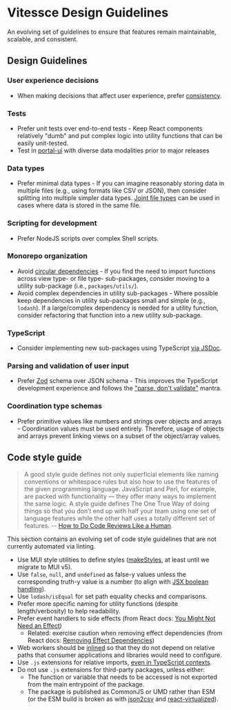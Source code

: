 <!-- Inspired by https://github.com/visgl/deck.gl/blob/a58191a83c7d06526d9a7419db76d8442e83849c/dev-docs/deckgl-api-guidelines.md -->

# Vitessce Design Guidelines

An evolving set of guidelines to ensure that features remain maintainable, scalable, and consistent.

## Design Guidelines

### User experience decisions
- When making decisions that affect user experience, prefer [consistency](http://vis.pku.edu.cn/research/publication/consistency.pdf).

### Tests

- Prefer unit tests over end-to-end tests - Keep React components relatively "dumb" and put complex logic into utility functions that can be easily unit-tested.
- Test in [portal-ui](https://github.com/hubmapconsortium/portal-ui) with diverse data modalities prior to major releases

### Data types

- Prefer minimal data types - If you can imagine reasonably storing data in multiple files (e.g., using formats like CSV or JSON), then consider splitting into multiple simpler data types. [Joint file types](http://vitessce.io/docs/data-types-file-types/#joint-file-types) can be used in cases where data is stored in the same file.

### Scripting for development

- Prefer NodeJS scripts over complex Shell scripts.

### Monorepo organization

- Avoid [circular dependencies](https://github.com/vitessce/vitessce/issues/1490) - If you find the need to import functions across view type- or file type- sub-packages, consider moving to a utility sub-package (i.e., `packages/utils/`).
- Avoid complex dependencies in utility sub-packages - Where possible keep dependencies in utility sub-packages small and simple (e.g., `lodash`). If a large/complex dependency is needed for a utility function, consider refactoring that function into a new utility sub-package.

### TypeScript

- Consider implementing new sub-packages using TypeScript [via JSDoc](https://www.typescriptlang.org/docs/handbook/jsdoc-supported-types.html).

### Parsing and validation of user input
- Prefer [Zod](https://zod.dev/) schema over JSON schema - This improves the TypeScript development experience and follows the ["parse, don't validate"](https://lexi-lambda.github.io/blog/2019/11/05/parse-don-t-validate/) mantra.

### Coordination type schemas
- Prefer primitive values like numbers and strings over objects and arrays - Coordination values must be used entirely. Therefore, usage of objects and arrays prevent linking views on a subset of the object/array values.


## Code style guide

> A good style guide defines not only superficial elements like naming conventions or whitespace rules but also how to use the features of the given programming language. JavaScript and Perl, for example, are packed with functionality — they offer many ways to implement the same logic. A style guide defines The One True Way of doing things so that you don’t end up with half your team using one set of language features while the other half uses a totally different set of features. -- [How to Do Code Reviews Like a Human](https://mtlynch.io/human-code-reviews-1/).

This section contains an evolving set of code style guidelines that are not currently automated via linting.

- Use MUI style utilities to define styles ([makeStyles](https://v4.mui.com/styles/api/#makestyles-styles-options-hook), at least until we migrate to MUI v5).
- Use `false`, `null`, and `undefined` as false-y values unless the corresponding truth-y value is a number (to align with [JSX boolean handling](https://legacy.reactjs.org/docs/jsx-in-depth.html#booleans-null-and-undefined-are-ignored)).
- Use `lodash/isEqual` for set path equality checks and comparisons.
- Prefer more specific naming for utility functions (despite length/verbosity) to help readability.
- Prefer event handlers to side effects (from React docs: [You Might Not Need an Effect](https://react.dev/learn/you-might-not-need-an-effect))
  - Related: exercise caution when removing effect dependencies (from React docs: [Removing Effect Dependencies](https://react.dev/learn/removing-effect-dependencies))
- Web workers should be [inlined](../packages/workers/rollup.config.js) so that they do not depend on relative paths that consumer applications and libraries would need to configure.
- Use `.js` extensions for relative imports, [even in TypeScript contexts](https://github.com/microsoft/TypeScript/issues/42151#issuecomment-914472944).
- Do not use `.js` extensions for third-party packages, unless either:
  - The function or variable that needs to be accessed is not exported from the main entrypoint of the package.
  - The package is published as CommonJS or UMD rather than ESM (or the ESM build is broken as with [json2csv](https://github.com/zemirco/json2csv/issues/539) and [react-virtualized](https://github.com/bvaughn/react-virtualized/issues/1632)).



